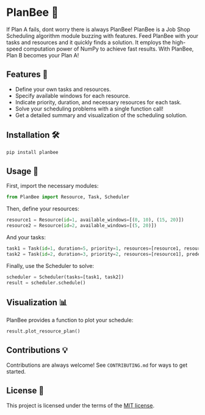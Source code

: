 # PlanBee 🐝

If Plan A fails, dont worry there is always PlanBee! PlanBee is a Job Shop Scheduling algorithm module buzzing with features. Feed PlanBee with your tasks and resources and it quickly finds a solution. It employs the high-speed computation power of NumPy to achieve fast results. With PlanBee, Plan B becomes your Plan A!

## Features 🚀

- Define your own tasks and resources.
- Specify available windows for each resource.
- Indicate priority, duration, and necessary resources for each task.
- Solve your scheduling problems with a single function call!
- Get a detailed summary and visualization of the scheduling solution.

## Installation 🛠️

```sh
pip install planbee
```

## Usage 🐍

First, import the necessary modules:

```python
from PlanBee import Resource, Task, Scheduler
```

Then, define your resources:

```python
resource1 = Resource(id=1, available_windows=[(0, 10), (15, 20)])
resource2 = Resource(id=2, available_windows=[(5, 20)])
```

And your tasks:

```python
task1 = Task(id=1, duration=5, priority=1, resources=[resource1, resource2], resource_count=1)
task2 = Task(id=2, duration=3, priority=2, resources=[resource1], predecessors=[task1], resource_count=1)
```

Finally, use the Scheduler to solve:

```python
scheduler = Scheduler(tasks=[task1, task2])
result = scheduler.schedule()
```

## Visualization 📊

PlanBee provides a function to plot your schedule:

```python
result.plot_resource_plan()
```

## Contributions 💡

Contributions are always welcome! See `CONTRIBUTING.md` for ways to get started.

## License 📄

This project is licensed under the terms of the [MIT license](LICENSE.md).
